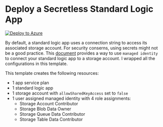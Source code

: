 # Deploy a Secretless Standard Logic App

[![Deploy to Azure](https://aka.ms/deploytoazurebutton)](https://portal.azure.com/#create/Microsoft.Template/uri/https%3A%2F%2Fraw.githubusercontent.com%2Fjesseck3013%2Flogic-app-notes%2Frefs%2Fheads%2Fmain%2Ftemplates%2Fsecretless_standard_logic_app%2Ftemplate.json)

By default, a standard logic app uses a connection string to access its associated storage account. For security conserns, using secrets might not be a good practice. This [document](https://learn.microsoft.com/en-us/azure/logic-apps/create-single-tenant-workflows-azure-portal#set-up-managed-identity-access-to-your-storage-account) provides a way to use `managed identity` to connect your standard logic app to a storage account. I wrapped all the configurations in this template.

This template creates the following resources:
- 1 app service plan
- 1 standard logic app
- 1 storage account with `allowSharedKeyAccess` set to `false`
- 1 user assigned managed identity with 4 role assignments:
  - Storage Account Contributor
  - Storage Blob Data Owner
  - Storage Queue Data Contributor
  - Storage Table Data Contributor
